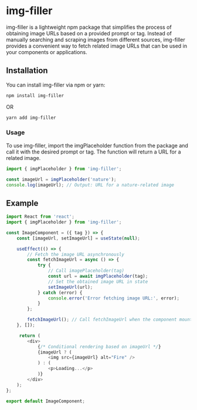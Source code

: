 # img-filler

img-filler is a lightweight npm package that simplifies the process of obtaining image URLs based on a provided prompt or tag. Instead of manually searching and scraping images from different sources, img-filler provides a convenient way to fetch related image URLs that can be used in your components or applications.

## Installation

You can install img-filler via npm or yarn:

```bash
npm install img-filler
```

OR

```bash
yarn add img-filler
```

### Usage

To use img-filler, import the imgPlaceholder function from the package and call it with the desired prompt or tag. The function will return a URL for a related image.

```javascript
import { imgPlaceholder } from 'img-filler';

const imageUrl = imgPlaceholder('nature');
console.log(imageUrl); // Output: URL for a nature-related image
```

## Example

```js
import React from 'react';
import { imgPlaceholder } from 'img-filler';

const ImageComponent = ({ tag }) => {
    const [imageUrl, setImageUrl] = useState(null);

    useEffect(() => {
        // Fetch the image URL asynchronously
        const fetchImageUrl = async () => {
            try {
                // Call imagePlaceholder(tag) 
                const url = await imgPlaceholder(tag);
                // Set the obtained image URL in state
                setImageUrl(url);
            } catch (error) {
                console.error('Error fetching image URL:', error);
            }
        };

        fetchImageUrl(); // Call fetchImageUrl when the component mounts
    }, []);

     return (
        <div>
            {/* Conditional rendering based on imageUrl */}
            {imageUrl ? (
                <img src={imageUrl} alt="Fire" />
            ) : (
                <p>Loading...</p>
            )}
        </div>
    );
};

export default ImageComponent;
```


